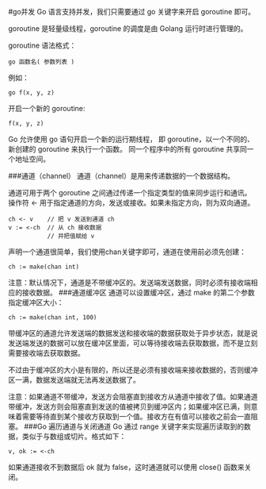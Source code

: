 #go并发
Go 语言支持并发，我们只需要通过 go 关键字来开启 goroutine 即可。

goroutine 是轻量级线程，goroutine 的调度是由 Golang 运行时进行管理的。

goroutine 语法格式：

    go 函数名( 参数列表 )
例如：

    go f(x, y, z)
开启一个新的 goroutine:

    f(x, y, z)
Go 允许使用 go 语句开启一个新的运行期线程， 即 goroutine，以一个不同的、新创建的 goroutine 来执行一个函数。 同一个程序中的所有 goroutine 共享同一个地址空间。

###通道（channel）
通道（channel）是用来传递数据的一个数据结构。

通道可用于两个 goroutine 之间通过传递一个指定类型的值来同步运行和通讯。操作符 <- 用于指定通道的方向，发送或接收。如果未指定方向，则为双向通道。

	ch <- v    // 把 v 发送到通道 ch
	v := <-ch  // 从 ch 接收数据
	           // 并把值赋给 v
声明一个通道很简单，我们使用chan关键字即可，通道在使用前必须先创建：

    ch := make(chan int)
注意：默认情况下，通道是不带缓冲区的。发送端发送数据，同时必须有接收端相应的接收数据。
###通道缓冲区
通道可以设置缓冲区，通过 make 的第二个参数指定缓冲区大小：

    ch := make(chan int, 100)
带缓冲区的通道允许发送端的数据发送和接收端的数据获取处于异步状态，就是说发送端发送的数据可以放在缓冲区里面，可以等待接收端去获取数据，而不是立刻需要接收端去获取数据。

不过由于缓冲区的大小是有限的，所以还是必须有接收端来接收数据的，否则缓冲区一满，数据发送端就无法再发送数据了。

注意：如果通道不带缓冲，发送方会阻塞直到接收方从通道中接收了值。如果通道带缓冲，发送方则会阻塞直到发送的值被拷贝到缓冲区内；如果缓冲区已满，则意味着需要等待直到某个接收方获取到一个值。接收方在有值可以接收之前会一直阻塞。
###Go 遍历通道与关闭通道
Go 通过 range 关键字来实现遍历读取到的数据，类似于与数组或切片。格式如下：

    v, ok := <-ch
如果通道接收不到数据后 ok 就为 false，这时通道就可以使用 close() 函数来关闭。